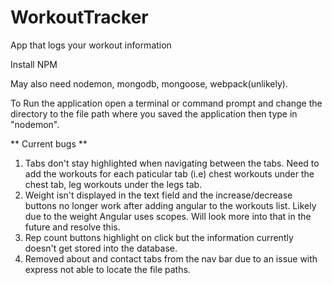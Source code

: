 # WorkoutTracker
App that logs your workout information

Install NPM

May also need nodemon, mongodb, mongoose, webpack(unlikely). 

To Run the application open a terminal or command prompt and change the directory to the file path where you saved the application then type in "nodemon".

** Current bugs **
1) Tabs don't stay highlighted when navigating between the tabs. Need to add the workouts for each paticular tab (i.e) chest workouts under the chest tab, leg workouts under the legs tab. 
2) Weight isn't displayed in the text field and the increase/decrease buttons no longer work after adding angular to the workouts list. Likely due to the weight Angular uses scopes. Will look more into that in the future and resolve this. 
3) Rep count buttons highlight on click but the information currently doesn't get stored into the database. 
4) Removed about and contact tabs from the nav bar due to an issue with express not able to locate the file paths. 

